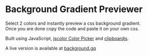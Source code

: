 # Background Gradient Previewer

Select 2 colors and instantly preview a css background gradient.  
Once you are done copy the code and paste it on your own css.

Built using JavaScript, [jscolor Color Picker](http://jscolor.com/) and [clipboardjs](https://clipboardjs.com/).

A live version is available at [background.gq](https://background.gq/)